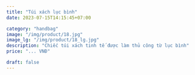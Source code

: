 ```yaml
---
title: "Túi xách lục bình"
date: 2023-07-15T14:15:45+07:00

category: "handbag" 
image: "/img/product/18.jpg"
image_lg: "/img/product/18_lg.jpg"
description: "Chiếc túi xách tinh tế được làm thủ công từ lục bình"
price: "... VNĐ"

draft: false
---
```

